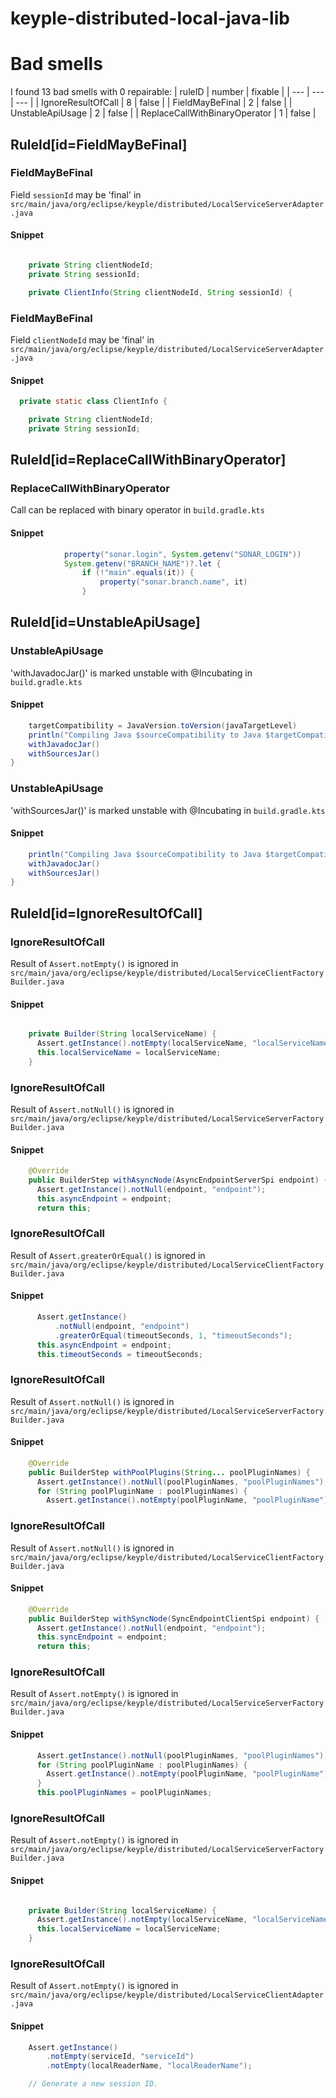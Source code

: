 # keyple-distributed-local-java-lib 
 
# Bad smells
I found 13 bad smells with 0 repairable:
| ruleID | number | fixable |
| --- | --- | --- |
| IgnoreResultOfCall | 8 | false |
| FieldMayBeFinal | 2 | false |
| UnstableApiUsage | 2 | false |
| ReplaceCallWithBinaryOperator | 1 | false |
## RuleId[id=FieldMayBeFinal]
### FieldMayBeFinal
Field `sessionId` may be 'final'
in `src/main/java/org/eclipse/keyple/distributed/LocalServiceServerAdapter.java`
#### Snippet
```java

    private String clientNodeId;
    private String sessionId;

    private ClientInfo(String clientNodeId, String sessionId) {
```

### FieldMayBeFinal
Field `clientNodeId` may be 'final'
in `src/main/java/org/eclipse/keyple/distributed/LocalServiceServerAdapter.java`
#### Snippet
```java
  private static class ClientInfo {

    private String clientNodeId;
    private String sessionId;

```

## RuleId[id=ReplaceCallWithBinaryOperator]
### ReplaceCallWithBinaryOperator
Call can be replaced with binary operator
in `build.gradle.kts`
#### Snippet
```java
            property("sonar.login", System.getenv("SONAR_LOGIN"))
            System.getenv("BRANCH_NAME")?.let {
                if (!"main".equals(it)) {
                    property("sonar.branch.name", it)
                }
```

## RuleId[id=UnstableApiUsage]
### UnstableApiUsage
'withJavadocJar()' is marked unstable with @Incubating
in `build.gradle.kts`
#### Snippet
```java
    targetCompatibility = JavaVersion.toVersion(javaTargetLevel)
    println("Compiling Java $sourceCompatibility to Java $targetCompatibility.")
    withJavadocJar()
    withSourcesJar()
}
```

### UnstableApiUsage
'withSourcesJar()' is marked unstable with @Incubating
in `build.gradle.kts`
#### Snippet
```java
    println("Compiling Java $sourceCompatibility to Java $targetCompatibility.")
    withJavadocJar()
    withSourcesJar()
}

```

## RuleId[id=IgnoreResultOfCall]
### IgnoreResultOfCall
Result of `Assert.notEmpty()` is ignored
in `src/main/java/org/eclipse/keyple/distributed/LocalServiceClientFactoryBuilder.java`
#### Snippet
```java

    private Builder(String localServiceName) {
      Assert.getInstance().notEmpty(localServiceName, "localServiceName");
      this.localServiceName = localServiceName;
    }
```

### IgnoreResultOfCall
Result of `Assert.notNull()` is ignored
in `src/main/java/org/eclipse/keyple/distributed/LocalServiceServerFactoryBuilder.java`
#### Snippet
```java
    @Override
    public BuilderStep withAsyncNode(AsyncEndpointServerSpi endpoint) {
      Assert.getInstance().notNull(endpoint, "endpoint");
      this.asyncEndpoint = endpoint;
      return this;
```

### IgnoreResultOfCall
Result of `Assert.greaterOrEqual()` is ignored
in `src/main/java/org/eclipse/keyple/distributed/LocalServiceClientFactoryBuilder.java`
#### Snippet
```java
      Assert.getInstance()
          .notNull(endpoint, "endpoint")
          .greaterOrEqual(timeoutSeconds, 1, "timeoutSeconds");
      this.asyncEndpoint = endpoint;
      this.timeoutSeconds = timeoutSeconds;
```

### IgnoreResultOfCall
Result of `Assert.notNull()` is ignored
in `src/main/java/org/eclipse/keyple/distributed/LocalServiceServerFactoryBuilder.java`
#### Snippet
```java
    @Override
    public BuilderStep withPoolPlugins(String... poolPluginNames) {
      Assert.getInstance().notNull(poolPluginNames, "poolPluginNames");
      for (String poolPluginName : poolPluginNames) {
        Assert.getInstance().notEmpty(poolPluginName, "poolPluginName");
```

### IgnoreResultOfCall
Result of `Assert.notNull()` is ignored
in `src/main/java/org/eclipse/keyple/distributed/LocalServiceClientFactoryBuilder.java`
#### Snippet
```java
    @Override
    public BuilderStep withSyncNode(SyncEndpointClientSpi endpoint) {
      Assert.getInstance().notNull(endpoint, "endpoint");
      this.syncEndpoint = endpoint;
      return this;
```

### IgnoreResultOfCall
Result of `Assert.notEmpty()` is ignored
in `src/main/java/org/eclipse/keyple/distributed/LocalServiceServerFactoryBuilder.java`
#### Snippet
```java
      Assert.getInstance().notNull(poolPluginNames, "poolPluginNames");
      for (String poolPluginName : poolPluginNames) {
        Assert.getInstance().notEmpty(poolPluginName, "poolPluginName");
      }
      this.poolPluginNames = poolPluginNames;
```

### IgnoreResultOfCall
Result of `Assert.notEmpty()` is ignored
in `src/main/java/org/eclipse/keyple/distributed/LocalServiceServerFactoryBuilder.java`
#### Snippet
```java

    private Builder(String localServiceName) {
      Assert.getInstance().notEmpty(localServiceName, "localServiceName");
      this.localServiceName = localServiceName;
    }
```

### IgnoreResultOfCall
Result of `Assert.notEmpty()` is ignored
in `src/main/java/org/eclipse/keyple/distributed/LocalServiceClientAdapter.java`
#### Snippet
```java
    Assert.getInstance()
        .notEmpty(serviceId, "serviceId")
        .notEmpty(localReaderName, "localReaderName");

    // Generate a new session ID.
```

